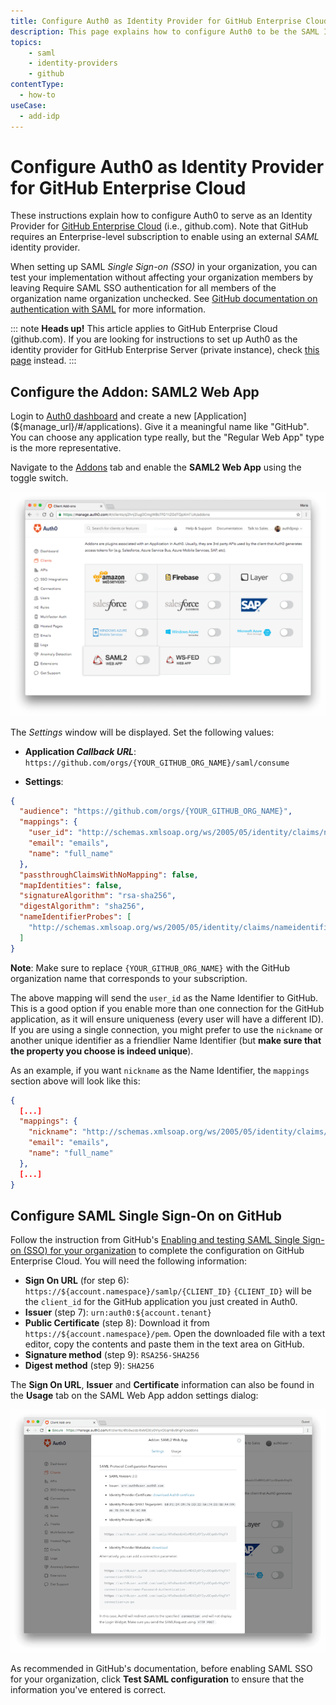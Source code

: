 ```yaml
---
title: Configure Auth0 as Identity Provider for GitHub Enterprise Cloud
description: This page explains how to configure Auth0 to be the SAML Identity Provider for a GitHub Enterprise Cloud (github.com) organization.
topics:
    - saml
    - identity-providers
    - github
contentType:
  - how-to
useCase:
  - add-idp
---
```


# Configure Auth0 as Identity Provider for GitHub Enterprise Cloud

These instructions explain how to configure Auth0 to serve as an Identity Provider for [GitHub Enterprise Cloud](https://help.github.com/en/articles/about-authentication-with-saml-single-sign-on) (i.e., github.com). Note that GitHub requires an Enterprise-level subscription to enable using an external <dfn data-key="security-assertion-markup-language">SAML</dfn> identity provider.

When setting up SAML <dfn data-key="single-sign-on">Single Sign-on (SSO)</dfn> in your organization, you can test your implementation without affecting your organization members by leaving Require SAML SSO authentication for all members of the organization name organization unchecked. See [GitHub documentation on authentication with SAML](https://help.github.com/en/articles/about-authentication-with-saml-single-sign-on) for more information.

::: note
**Heads up!** This article applies to GitHub Enterprise Cloud (github.com). If you are looking for instructions to set up Auth0 as the identity provider for GitHub Enterprise Server (private instance), check [this page](/protocols/saml/saml-apps/github-server) instead.
:::

## Configure the Addon: SAML2 Web App

Login to [Auth0 dashboard](${manage_url}) and create a new [Application](${manage_url}/#/applications). Give it a meaningful name like "GitHub". You can choose any application type really, but the "Regular Web App" type is the more representative. 

Navigate to the [Addons](${manage_url}/#/applications/${account.clientId}/addons) tab and enable the **SAML2 Web App** using the toggle switch.

![Application Addons](/media/articles/protocols/saml/github-cloud/client-addons.png)

The *Settings* window will be displayed. Set the following values:

- **Application <dfn data-key="callback">Callback URL</dfn>**: `https://github.com/orgs/{YOUR_GITHUB_ORG_NAME}/saml/consume`

- **Settings**:

```json
{
  "audience": "https://github.com/orgs/{YOUR_GITHUB_ORG_NAME}",
  "mappings": {
    "user_id": "http://schemas.xmlsoap.org/ws/2005/05/identity/claims/nameidentifier",
    "email": "emails",
    "name": "full_name"
  },
  "passthroughClaimsWithNoMapping": false,
  "mapIdentities": false,
  "signatureAlgorithm": "rsa-sha256",
  "digestAlgorithm": "sha256",
  "nameIdentifierProbes": [
    "http://schemas.xmlsoap.org/ws/2005/05/identity/claims/nameidentifier"
  ]
}
```

**Note**: Make sure to replace `{YOUR_GITHUB_ORG_NAME}` with the GitHub organization name that corresponds to your subscription.

The above mapping will send the `user_id` as the Name Identifier to GitHub. This is a good option if you enable more than one connection for the GitHub application, as it will ensure uniqueness (every user will have a different ID). If you are using a single connection, you might prefer to use the `nickname` or another unique identifier as a friendlier Name Identifier (but **make sure that the property you choose is indeed unique**). 

As an example, if you want `nickname` as the Name Identifier, the `mappings` section above will look like this:

```json
{
  [...]
  "mappings": {
    "nickname": "http://schemas.xmlsoap.org/ws/2005/05/identity/claims/nameidentifier",
    "email": "emails",
    "name": "full_name"
  },
  [...]
}
```

## Configure SAML Single Sign-On on GitHub
Follow the instruction from GitHub's [Enabling and testing SAML Single Sign-on (SSO) for your organization](https://help.github.com/en/articles/enabling-and-testing-saml-single-sign-on-for-your-organization) to complete the configuration on GitHub Enterprise Cloud. You will need the following information:

* **Sign On URL** (for step 6): `https://${account.namespace}/samlp/{CLIENT_ID}`
  `{CLIENT_ID}` will be the `client_id` for the GitHub application you just created in Auth0.
* **Issuer** (step 7): `urn:auth0:${account.tenant}`
* **Public Certificate** (step 8): Download it from `https://${account.namespace}/pem`. Open the downloaded file with a text editor, copy the contents and paste them in the text area on GitHub.
* **Signature method** (step 9): `RSA256-SHA256`
* **Digest method** (step 9): `SHA256`

The **Sign On URL**, **Issuer** and **Certificate** information can also be found in the **Usage** tab on the SAML Web App addon settings dialog:

![Usage tab](/media/articles/protocols/saml/github-cloud/usage.png)

As recommended in GitHub's documentation, before enabling SAML SSO for your organization, click **Test SAML configuration** to ensure that the information you've entered is correct.